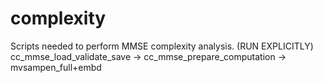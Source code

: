 # complexity

Scripts needed to perform MMSE complexity analysis.
(RUN EXPLICITLY) cc_mmse_load_validate_save -> cc_mmse_prepare_computation -> mvsampen_full+embd
